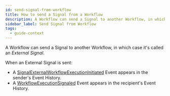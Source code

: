 ```yaml
---
id: send-signal-from-workflow
title: How to send a Signal from a Workflow
description: A Workflow can send a Signal to another Workflow, in which case it's called an External Signal
sidebar_label: Send Signal from Workflow
tags:
  - guide-context
---
```


A Workflow can send a Signal to another Workflow, in which case it's called an _External Signal_.

When an External Signal is sent:

- A [SignalExternalWorkflowExecutionInitiated](/references/events#signalexternalworkflowexecutioninitiated) Event appears in the sender's Event History.
- A [WorkflowExecutionSignaled](/references/events#workflowexecutionsignaled) Event appears in the recipient's Event History.

